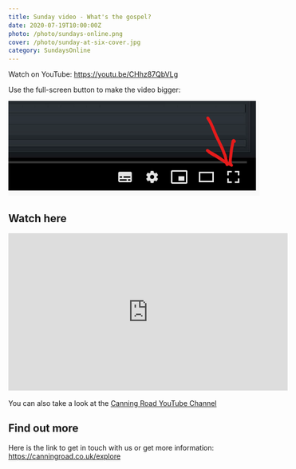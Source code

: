 ```yaml
---
title: Sunday video - What's the gospel?
date: 2020-07-19T10:00:00Z
photo: /photo/sundays-online.png
cover: /photo/sunday-at-six-cover.jpg
category: SundaysOnline
---
```


Watch on YouTube: <https://youtu.be/CHhz87QbVLg>

Use the full-screen button to make the video bigger:

<img class="fn cb ma0" alt="Full screen button" src="/photo/full-screen-video.png">

## Watch here

<iframe width="560" height="315" src="https://www.youtube.com/embed/CHhz87QbVLg" frameborder="0" allow="accelerometer; autoplay; encrypted-media; gyroscope; picture-in-picture" allowfullscreen></iframe>

You can also take a look at the [Canning Road YouTube Channel](
https://www.youtube.com/channel/UCLlyMMvV26OndAy_ep7gv4A)

## Find out more

Here is the link to get in touch with us or get more information: <https://canningroad.co.uk/explore>

